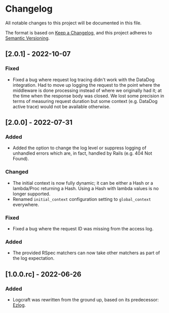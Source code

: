 # Changelog
All notable changes to this project will be documented in this file.

The format is based on [Keep a Changelog](https://keepachangelog.com/en/1.0.0/),
and this project adheres to [Semantic Versioning](https://semver.org/spec/v2.0.0.html).

## [2.0.1] - 2022-10-07
### Fixed
- Fixed a bug where request log tracing didn't work with the DataDog integration. Had to move up logging
  the request to the point where the middleware is done processing instead of where we originally had it;
  at the time when the response body was closed. We lost some precision in terms of measuring request duration
  but some context (e.g. DataDog active trace) would not be available otherwise.

## [2.0.0] - 2022-07-31
### Added
- Added the option to change the log level or suppress logging of unhandled errors which are, in fact,
  handled by Rails (e.g. 404 Not Found).

### Changed
- The initial context is now fully dynamic; it can be either a Hash or a lambda/Proc returning a Hash.
  Using a Hash with lambda values is no longer supported.
- Renamed `initial_context` configuration setting to `global_context` everywhere.

### Fixed
- Fixed a bug where the request ID was missing from the access log.

### Added
- The provided RSpec matchers can now take other matchers as part of the log expectation.

## [1.0.0.rc] - 2022-06-26
### Added
- Logcraft was rewritten from the ground up, based on its predecessor: [Ezlog](https://github.com/emartech/ezlog).

